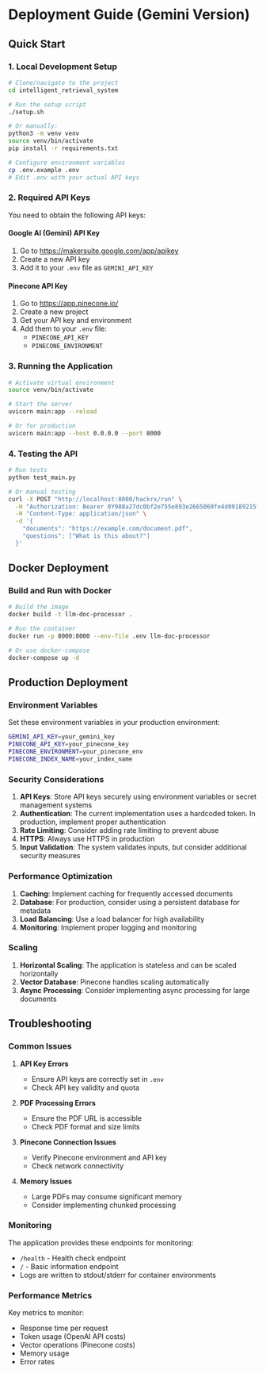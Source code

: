 # Deployment Guide (Gemini Version)

## Quick Start

### 1. Local Development Setup

```bash
# Clone/navigate to the project
cd intelligent_retrieval_system

# Run the setup script
./setup.sh

# Or manually:
python3 -m venv venv
source venv/bin/activate
pip install -r requirements.txt

# Configure environment variables
cp .env.example .env
# Edit .env with your actual API keys
```

### 2. Required API Keys

You need to obtain the following API keys:

#### Google AI (Gemini) API Key
1. Go to https://makersuite.google.com/app/apikey
2. Create a new API key
3. Add it to your `.env` file as `GEMINI_API_KEY`

#### Pinecone API Key
1. Go to https://app.pinecone.io/
2. Create a new project
3. Get your API key and environment
4. Add them to your `.env` file:
   - `PINECONE_API_KEY`
   - `PINECONE_ENVIRONMENT`

### 3. Running the Application

```bash
# Activate virtual environment
source venv/bin/activate

# Start the server
uvicorn main:app --reload

# Or for production
uvicorn main:app --host 0.0.0.0 --port 8000
```

### 4. Testing the API

```bash
# Run tests
python test_main.py

# Or manual testing
curl -X POST "http://localhost:8000/hackrx/run" \
  -H "Authorization: Bearer 0Y988a27dc0bf2e755e893e2665069fe4d09189215f7824b023cc07db597bb" \
  -H "Content-Type: application/json" \
  -d '{
    "documents": "https://example.com/document.pdf",
    "questions": ["What is this about?"]
  }'
```

## Docker Deployment

### Build and Run with Docker

```bash
# Build the image
docker build -t llm-doc-processor .

# Run the container
docker run -p 8000:8000 --env-file .env llm-doc-processor

# Or use docker-compose
docker-compose up -d
```

## Production Deployment

### Environment Variables

Set these environment variables in your production environment:

```bash
GEMINI_API_KEY=your_gemini_key
PINECONE_API_KEY=your_pinecone_key
PINECONE_ENVIRONMENT=your_pinecone_env
PINECONE_INDEX_NAME=your_index_name
```

### Security Considerations

1. **API Keys**: Store API keys securely using environment variables or secret management systems
2. **Authentication**: The current implementation uses a hardcoded token. In production, implement proper authentication
3. **Rate Limiting**: Consider adding rate limiting to prevent abuse
4. **HTTPS**: Always use HTTPS in production
5. **Input Validation**: The system validates inputs, but consider additional security measures

### Performance Optimization

1. **Caching**: Implement caching for frequently accessed documents
2. **Database**: For production, consider using a persistent database for metadata
3. **Load Balancing**: Use a load balancer for high availability
4. **Monitoring**: Implement proper logging and monitoring

### Scaling

1. **Horizontal Scaling**: The application is stateless and can be scaled horizontally
2. **Vector Database**: Pinecone handles scaling automatically
3. **Async Processing**: Consider implementing async processing for large documents

## Troubleshooting

### Common Issues

1. **API Key Errors**
   - Ensure API keys are correctly set in `.env`
   - Check API key validity and quota

2. **PDF Processing Errors**
   - Ensure the PDF URL is accessible
   - Check PDF format and size limits

3. **Pinecone Connection Issues**
   - Verify Pinecone environment and API key
   - Check network connectivity

4. **Memory Issues**
   - Large PDFs may consume significant memory
   - Consider implementing chunked processing

### Monitoring

The application provides these endpoints for monitoring:

- `/health` - Health check endpoint
- `/` - Basic information endpoint
- Logs are written to stdout/stderr for container environments

### Performance Metrics

Key metrics to monitor:
- Response time per request
- Token usage (OpenAI API costs)
- Vector operations (Pinecone costs)
- Memory usage
- Error rates
